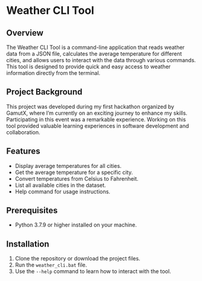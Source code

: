 # Weather CLI Tool

## Overview

The Weather CLI Tool is a command-line application that reads weather data from a JSON file, calculates the average temperature for different cities, and allows users to interact with the data through various commands. This tool is designed to provide quick and easy access to weather information directly from the terminal.

## Project Background

This project was developed during my first hackathon organized by GamutX, where I’m currently on an exciting journey to enhance my skills. Participating in this event was a remarkable experience. Working on this tool provided valuable learning experiences in software development and collaboration.

## Features

- Display average temperatures for all cities.
- Get the average temperature for a specific city.
- Convert temperatures from Celsius to Fahrenheit.
- List all available cities in the dataset.
- Help command for usage instructions.

## Prerequisites

- Python 3.7.9 or higher installed on your machine.

## Installation

1. Clone the repository or download the project files.
2. Run the `weather_cli.bat` file.
3. Use the `--help` command to learn how to interact with the tool.